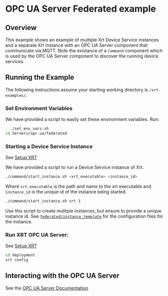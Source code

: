 # OPC UA Server Federated example

## Overview

This example shows an example of multiple Xrt Device Service instances and a separate Xrt instance with an OPC UA Server component that communicate via MQTT. Note the existance of a `Command` component which is used by the OPC UA Server component to discover the running device services.

## Running the Example

The following instructions assume your starting working directory is `/xrt-examples/`.

### **Set Environment Variables**

We have provided a script to easily set these environment variables. Run:

```bash
. ./set_env_vars.sh
cd Servers/opc-ua/federated
```

### **Starting a Device Service Instance**

See [Setup XRT](../../DeviceServices/interactive-walkthrough/setup-xrt.md)

We have provided a script to run a Device Service instance of Xrt.

```bash
./command/start_instance.sh <xrt_executable> <instance_id>
```

Where `xrt_executable` is the path and name to the xrt executable and `instance_id` is the unique id of the instance being started.

```bash
./command/start_instance.sh xrt 1
```

Use this script to create mulitple instances, but ensure to provide a unique instance id.
See [`federated/instance_template`](./instance_template/) for the configuration files for the instance.

### **Run XRT OPC UA Server:**

See [Setup XRT](../../DeviceServices/interactive-walkthrough/setup-xrt.md)

```bash
cd deployment
xrt config
```

## Interacting with the OPC UA Server

See the [OPC UA Server Documentation](https://docs.iotechsys.com/edge-xrt22/server-components/opc-ua-server-component.html)
